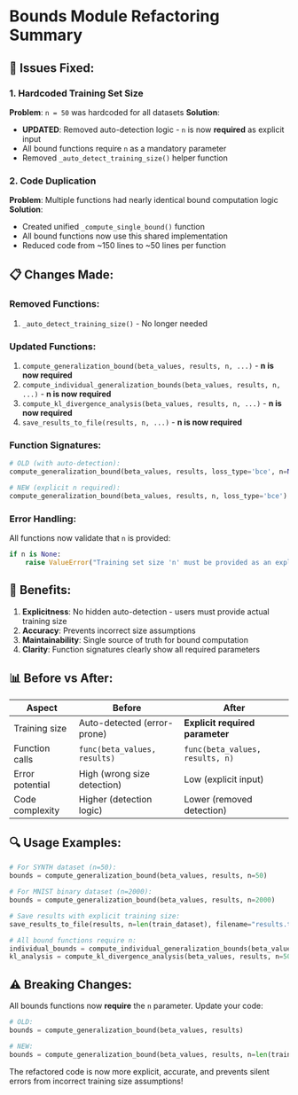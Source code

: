 # Bounds Module Refactoring Summary

## 🔧 **Issues Fixed:**

### 1. **Hardcoded Training Set Size**
**Problem**: `n = 50` was hardcoded for all datasets
**Solution**: 
- **UPDATED**: Removed auto-detection logic - `n` is now **required** as explicit input
- All bound functions require `n` as a mandatory parameter
- Removed `_auto_detect_training_size()` helper function

### 2. **Code Duplication**
**Problem**: Multiple functions had nearly identical bound computation logic
**Solution**:
- Created unified `_compute_single_bound()` function
- All bound functions now use this shared implementation
- Reduced code from ~150 lines to ~50 lines per function

## 📋 **Changes Made:**

### **Removed Functions:**
1. `_auto_detect_training_size()` - No longer needed

### **Updated Functions:**
1. `compute_generalization_bound(beta_values, results, n, ...)` - **n is now required**
2. `compute_individual_generalization_bounds(beta_values, results, n, ...)` - **n is now required**
3. `compute_kl_divergence_analysis(beta_values, results, n, ...)` - **n is now required**
4. `save_results_to_file(results, n, ...)` - **n is now required**

### **Function Signatures:**
```python
# OLD (with auto-detection):
compute_generalization_bound(beta_values, results, loss_type='bce', n=None)

# NEW (explicit n required):
compute_generalization_bound(beta_values, results, n, loss_type='bce')
```

### **Error Handling:**
All functions now validate that `n` is provided:
```python
if n is None:
    raise ValueError("Training set size 'n' must be provided as an explicit argument")
```

## 🎯 **Benefits:**

1. **Explicitness**: No hidden auto-detection - users must provide actual training size
2. **Accuracy**: Prevents incorrect size assumptions
3. **Maintainability**: Single source of truth for bound computation
4. **Clarity**: Function signatures clearly show all required parameters

## 📊 **Before vs After:**

| Aspect | Before | After |
|--------|--------|-------|
| Training size | Auto-detected (error-prone) | **Explicit required parameter** |
| Function calls | `func(beta_values, results)` | `func(beta_values, results, n)` |
| Error potential | High (wrong size detection) | Low (explicit input) |
| Code complexity | Higher (detection logic) | Lower (removed detection) |

## 🔍 **Usage Examples:**

```python
# For SYNTH dataset (n=50):
bounds = compute_generalization_bound(beta_values, results, n=50)

# For MNIST binary dataset (n=2000):
bounds = compute_generalization_bound(beta_values, results, n=2000)

# Save results with explicit training size:
save_results_to_file(results, n=len(train_dataset), filename="results.txt")

# All bound functions require n:
individual_bounds = compute_individual_generalization_bounds(beta_values, results, n=50)
kl_analysis = compute_kl_divergence_analysis(beta_values, results, n=50)
```

## ⚠️ **Breaking Changes:**

All bounds functions now **require** the `n` parameter. Update your code:

```python
# OLD:
bounds = compute_generalization_bound(beta_values, results)

# NEW:
bounds = compute_generalization_bound(beta_values, results, n=len(train_dataset))
```

The refactored code is now more explicit, accurate, and prevents silent errors from incorrect training size assumptions!
